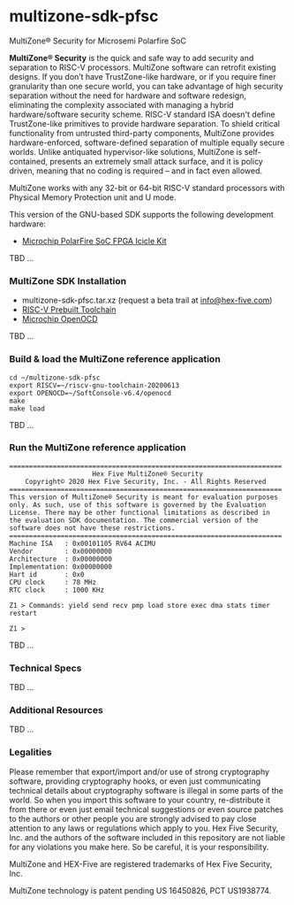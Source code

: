 # multizone-sdk-pfsc
MultiZone® Security for Microsemi Polarfire SoC

**MultiZone® Security** is the quick and safe way to add security and separation to RISC-V processors. MultiZone software can retrofit existing designs. If you don’t have TrustZone-like hardware, or if you require finer granularity than one secure world, you can take advantage of high security separation without the need for hardware and software redesign, eliminating the complexity associated with managing a hybrid hardware/software security scheme. RISC-V standard ISA doesn't define TrustZone-like primitives to provide hardware separation. To shield critical functionality from untrusted third-party components, MultiZone provides hardware-enforced, software-defined separation of multiple equally secure worlds. Unlike antiquated hypervisor-like solutions, MultiZone is self-contained, presents an extremely small attack surface, and it is policy driven, meaning that no coding is required – and in fact even allowed.

MultiZone works with any 32-bit or 64-bit RISC-V standard processors with Physical Memory Protection unit and U mode.

This version of the GNU-based SDK supports the following development hardware:

- [Microchip PolarFire SoC FPGA Icicle Kit](https://www.microsemi.com/existing-parts/parts/152514)

TBD ...


### MultiZone SDK Installation ###

- multizone-sdk-pfsc.tar.xz (request a beta trail at info@hex-five.com)
- [RISC-V Prebuilt Toolchain](https://hex-five.com/wp-content/uploads/riscv-gnu-toolchain-20200613.tar.xz)
- [Microchip OpenOCD](https://www.microsemi.com/product-directory/design-tools/4879-softconsole#downloads)

TBD ...


### Build & load the MultiZone reference application ###

```
cd ~/multizone-sdk-pfsc
export RISCV=~/riscv-gnu-toolchain-20200613
export OPENOCD=~/SoftConsole-v6.4/openocd
make
make load
```

TBD ...


### Run the MultiZone reference application ###

```
=====================================================================
      	             Hex Five MultiZone® Security                    
    Copyright© 2020 Hex Five Security, Inc. - All Rights Reserved    
=====================================================================
This version of MultiZone® Security is meant for evaluation purposes 
only. As such, use of this software is governed by the Evaluation    
License. There may be other functional limitations as described in   
the evaluation SDK documentation. The commercial version of the      
software does not have these restrictions.                           
=====================================================================
Machine ISA   : 0x00101105 RV64 ACIMU 
Vendor        : 0x00000000  
Architecture  : 0x00000000  
Implementation: 0x00000000 
Hart id       : 0x0 
CPU clock     : 78 MHz 
RTC clock     : 1000 KHz 

Z1 > Commands: yield send recv pmp load store exec dma stats timer restart 

Z1 > 
```

TBD ...


### Technical Specs ###

TBD ...


### Additional Resources ###

TBD ...


### Legalities ###

Please remember that export/import and/or use of strong cryptography software, providing cryptography hooks, or even just communicating technical details about cryptography software is illegal in some parts of the world. So when you import this software to your country, re-distribute it from there or even just email technical suggestions or even source patches to the authors or other people you are strongly advised to pay close attention to any laws or regulations which apply to you. Hex Five Security, Inc. and the authors of the software included in this repository are not liable for any violations you make here. So be careful, it is your responsibility.

MultiZone and HEX-Five are registered trademarks of Hex Five Security, Inc.

MultiZone technology is patent pending US 16450826, PCT US1938774.


